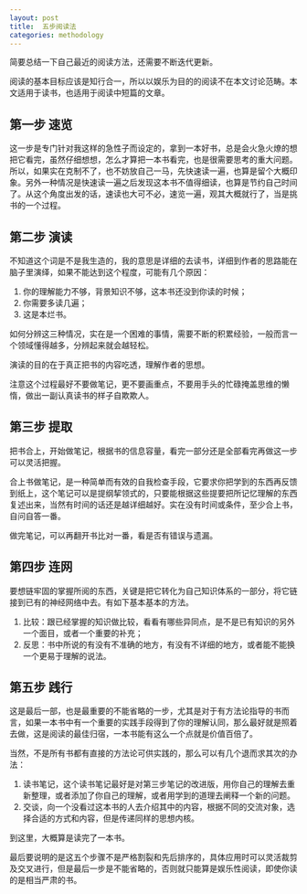 ```yaml
---
layout: post
title:  五步阅读法
categories: methodology
---
```

简要总结一下自己最近的阅读方法，还需要不断迭代更新。

阅读的基本目标应该是知行合一，所以以娱乐为目的的阅读不在本文讨论范畴。本文适用于读书，也适用于阅读中短篇的文章。

## 第一步 速览

这一步是专门针对我这样的急性子而设定的，拿到一本好书，总是会火急火燎的想把它看完，虽然仔细想想，怎么才算把一本书看完，也是很需要思考的重大问题。所以，如果实在克制不了，也不妨放自己一马，先快速读一遍，也算是留个大概印象。另外一种情况是快速读一遍之后发现这本书不值得细读，也算是节约自己时间了。从这个角度出发的话，速读也大可不必，速览一遍，观其大概就行了，当是挑书的一个过程。

## 第二步 演读

不知道这个词是不是我生造的，我的意思是详细的去读书，详细到作者的思路能在脑子里演绎，如果不能达到这个程度，可能有几个原因：

1. 你的理解能力不够，背景知识不够，这本书还没到你读的时候；
2. 你需要多读几遍；
3. 这是本烂书。

如何分辨这三种情况，实在是一个困难的事情，需要不断的积累经验，一般而言一个领域懂得越多，分辨起来就会越轻松。

演读的目的在于真正把书的内容吃透，理解作者的思想。

注意这个过程最好不要做笔记，更不要画重点，不要用手头的忙碌掩盖思维的懒惰，做出一副认真读书的样子自欺欺人。

## 第三步 提取

把书合上，开始做笔记，根据书的信息容量，看完一部分还是全部看完再做这一步可以灵活把握。

合上书做笔记，是一种简单而有效的自我检查手段，它要求你把学到的东西再反馈到纸上，这个笔记可以是提纲挈领式的，只要能根据这些提要把所记忆理解的东西复述出来，当然有时间的话还是越详细越好。实在没有时间或条件，至少合上书，自问自答一番。

做完笔记，可以再翻开书比对一番，看是否有错误与遗漏。

## 第四步 连网

要想链牢固的掌握所阅的东西，关键是把它转化为自己知识体系的一部分，将它链接到已有的神经网络中去。有如下基本基本的方法。

1. 比较：跟已经掌握的知识做比较，看看有哪些异同点，是不是已有知识的另外一个面目，或者一个重要的补充；
2. 反思：书中所说的有没有不准确的地方，有没有不详细的地方，或者能不能换一个更易于理解的说法。

## 第五步 践行

这是最后一部，也是最重要的不能省略的一步，尤其是对于有方法论指导的书而言，如果一本书中有一个重要的实践手段得到了你的理解认同，那么最好就是照着去做，这是阅读的最佳归宿，一本书能有这么一个点就是价值百倍了。

当然，不是所有书都有直接的方法论可供实践的，那么可以有几个退而求其次的办法：

1. 读书笔记，这个读书笔记最好是对第三步笔记的改进版，用你自己的理解去重新整理，或者添加了你自己的理解，或者用学到的道理去阐释一个新的问题。
2. 交谈，向一个没看过这本书的人去介绍其中的内容，根据不同的交流对象，选择合适的方式和内容，但是传递同样的思想内核。

到这里，大概算是读完了一本书。

最后要说明的是这五个步骤不是严格割裂和先后排序的，具体应用时可以灵活裁剪及交叉进行，但是最后一步是不能省略的，否则就只能算是娱乐性阅读，即使你读的是相当严肃的书。